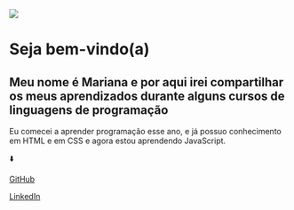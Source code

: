 <img src="https://encrypted-tbn0.gstatic.com/images?q=tbn:ANd9GcS0LqTckzNQpxh1Xr95MphLZrQZwhr9kjOShA&usqp=CAU">
<h1>Seja bem-vindo(a)</h1> 
<h2>Meu nome é Mariana e por aqui irei compartilhar os meus aprendizados durante alguns cursos de linguagens de programação </h2>
<p>Eu comecei a aprender programação esse ano, e já possuo conhecimento em HTML e em CSS e agora estou aprendendo JavaScript.</p>
<p>⬇️</p> 
<a href="https://github.com/Maribarboza" target="_blank">GitHub</a>
<P><a href="https://www.linkedin.com/in/marianabarboza11?originalSubdomain=br"target="_blank">LinkedIn</a></p>


